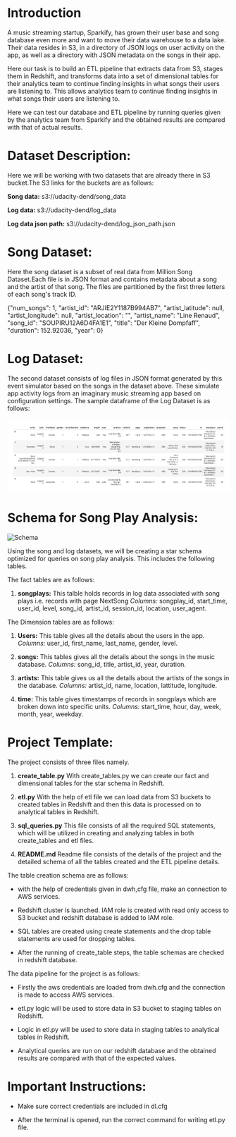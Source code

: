 # Introduction

A music streaming startup, Sparkify, has grown their user base and song database even more and want to move their data warehouse to a data lake. Their data resides in S3, in a directory of JSON logs on user activity on the app, as well as a directory with JSON metadata on the songs in their app.

Here our task is to build an ETL pipeline that extracts data from S3, stages them in Redshift, and transforms data into a set of dimensional tables for their analytics team to continue finding insights in what songs their users are listening to. This allows analytics team to continue finding insights in what songs their users are listening to.

Here we can test our database and ETL pipeline by running queries given by the analytics team from Sparkify and the obtained results are compared with that of actual results.

# **Dataset Description:**

Here we will be working with two datasets that are already there in S3 bucket.The S3 links for the buckets are as follows:

**Song data:** s3://udacity-dend/song_data

**Log data:** s3://udacity-dend/log_data

**Log data json path:** s3://udacity-dend/log_json_path.json

# **Song Dataset:**

Here the song dataset is a subset of real data from Million Song Dataset.Each file is in JSON format and contains metadata about a song and the artist of that song. The files are partitioned by the first three letters of each song's track ID. 

{"num_songs": 1, 
"artist_id": "ARJIE2Y1187B994AB7", 
"artist_latitude": null,
"artist_longitude": null,
"artist_location": "",
"artist_name": "Line Renaud", 
"song_id": "SOUPIRU12A6D4FA1E1", 
"title": "Der Kleine Dompfaff", 
"duration": 152.92036,
"year": 0}

# **Log Dataset:**

The second dataset consists of log files in JSON format generated by this event simulator based on the songs in the dataset above. These simulate app activity logs from an imaginary music streaming app based on configuration settings. The sample dataframe of the Log Dataset is as follows:

![Schema](Sample_df.png)

# **Schema for Song Play Analysis:**

![Schema](Datamodeling.PostgreSQL.png)

Using the song and log datasets, we will be creating a star schema optimized for queries on song play analysis. This includes the following tables.

The fact tables are as follows:

1. **songplays:** This talble holds records in log data associated with song plays i.e. records with page NextSong
   *Columns:* songplay_id, start_time, user_id, level, song_id, artist_id, session_id, location, user_agent.

The Dimension tables are as follows:

1. **Users:** This table gives all the details about the users in the app.
   *Columns:* user_id, first_name, last_name, gender, level.

2. **songs:** This tables gives all the details about the songs in the music database.
   *Columns:* song_id, title, artist_id, year, duration.

3. **artists:** This table gives us all the details about the artists of the songs in the database.
   *Columns:* artist_id, name, location, lattitude, longitude.

4. **time:** This table gives timestamps of records in songplays which are broken down into specific units.
   *Columns:* start_time, hour, day, week, month, year, weekday.

# **Project Template:**

The project consists of three files namely.

1. **create_table.py** With create_tables.py we can create our fact and dimensional tables for the star schema in Redshift.

2. **etl.py** With the help of etl file we can load data from S3 buckets to created tables in Redshift and then this data is    processed on to analytical tables in Redshift.

3. **sql_queries.py** This file consists of all the required SQL statements, which will be utilized in creating and            analyzing tables in both create_tables and etl files.

4. **README.md** Readme file consists of the details of the project and the detailed schema of all the tables created and      the ETL pipeline details. 

The table creation schema are as follows:

* with the help of credentials given in dwh,cfg file, make an connection to AWS services.

* Redshift cluster is launched. IAM role is created with read only access to S3 bucket and redshift database is added to IAM   role.

* SQL tables are created using create statements and the drop table statements are used for dropping tables.

* After the running of create_table steps, the table schemas are checked in redshift database.


The data pipeline for the project is as follows:

* Firstly the aws credentials are loaded from dwh.cfg and the connection is made to access AWS services.

* etl.py logic will be used to store data in S3 bucket to staging tables on Redshift.

* Logic in etl.py will be used to store data in staging tables to analytical tables in Redshift.

* Analytical queries are run on our redshift database and the obtained results are compared with that of the expected values.


# Important Instructions:

* Make sure correct credentials are included in dl.cfg

* After the terminal is opened, run the correct command for writing etl.py file.




